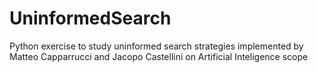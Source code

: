 # UninformedSearch
Python exercise to study uninformed search strategies implemented by Matteo Capparrucci and Jacopo Castellini on Artificial Inteligence scope
